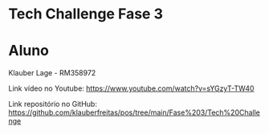 # Tech Challenge Fase 3

# Aluno
Klauber Lage - RM358972

Link vídeo no Youtube: https://www.youtube.com/watch?v=sYGzyT-TW40

Link repositório no GitHub: https://github.com/klauberfreitas/pos/tree/main/Fase%203/Tech%20Challenge
